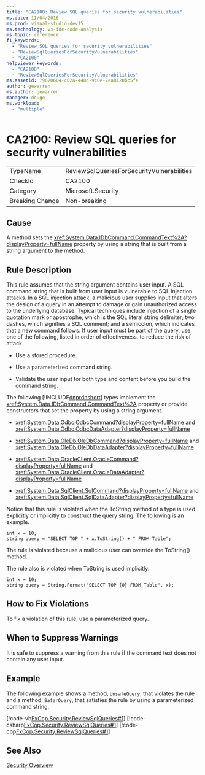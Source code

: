 ```yaml
---
title: "CA2100: Review SQL queries for security vulnerabilities"
ms.date: 11/04/2016
ms.prod: visual-studio-dev15
ms.technology: vs-ide-code-analysis
ms.topic: reference
f1_keywords:
  - "Review SQL queries for security vulnerabilities"
  - "ReviewSqlQueriesForSecurityVulnerabilities"
  - "CA2100"
helpviewer_keywords:
  - "CA2100"
  - "ReviewSqlQueriesForSecurityVulnerabilities"
ms.assetid: 79670604-c02a-448d-9c0e-7ea0120bc5fe
author: gewarren
ms.author: gewarren
manager: douge
ms.workload:
  - "multiple"
---
```

# CA2100: Review SQL queries for security vulnerabilities
|||
|-|-|
|TypeName|ReviewSqlQueriesForSecurityVulnerabilities|
|CheckId|CA2100|
|Category|Microsoft.Security|
|Breaking Change|Non-breaking|

## Cause
 A method sets the <xref:System.Data.IDbCommand.CommandText%2A?displayProperty=fullName> property by using a string that is built from a string argument to the method.

## Rule Description
 This rule assumes that the string argument contains user input. A SQL command string that is built from user input is vulnerable to SQL injection attacks. In a SQL injection attack, a malicious user supplies input that alters the design of a query in an attempt to damage or gain unauthorized access to the underlying database. Typical techniques include injection of a single quotation mark or apostrophe, which is the SQL literal string delimiter; two dashes, which signifies a SQL comment; and a semicolon, which indicates that a new command follows. If user input must be part of the query, use one of the following, listed in order of effectiveness, to reduce the risk of attack.

-   Use a stored procedure.

-   Use a parameterized command string.

-   Validate the user input for both type and content before you build the command string.

 The following [!INCLUDE[dnprdnshort](../code-quality/includes/dnprdnshort_md.md)] types implement the <xref:System.Data.IDbCommand.CommandText%2A> property or provide constructors that set the property by using a string argument.

-   <xref:System.Data.Odbc.OdbcCommand?displayProperty=fullName> and <xref:System.Data.Odbc.OdbcDataAdapter?displayProperty=fullName>

-   <xref:System.Data.OleDb.OleDbCommand?displayProperty=fullName> and <xref:System.Data.OleDb.OleDbDataAdapter?displayProperty=fullName>

-   <xref:System.Data.OracleClient.OracleCommand?displayProperty=fullName> and <xref:System.Data.OracleClient.OracleDataAdapter?displayProperty=fullName>

-   <xref:System.Data.SqlClient.SqlCommand?displayProperty=fullName> and <xref:System.Data.SqlClient.SqlDataAdapter?displayProperty=fullName>

 Notice that this rule is violated when the ToString method of a type is used explicitly or implicitly to construct the query string. The following is an example.

```
int x = 10;
string query = "SELECT TOP " + x.ToString() + " FROM Table";
```

 The rule is violated because a malicious user can override the ToString() method.

 The rule also is violated when ToString is used implicitly.

```
int x = 10;
string query = String.Format("SELECT TOP {0} FROM Table", x);
```

## How to Fix Violations
 To fix a violation of this rule, use a parameterized query.

## When to Suppress Warnings
 It is safe to suppress a warning from this rule if the command text does not contain any user input.

## Example
 The following example shows a method, `UnsafeQuery`, that violates the rule and a method, `SaferQuery`, that satisfies the rule by using a parameterized command string.

 [!code-vb[FxCop.Security.ReviewSqlQueries#1](../code-quality/codesnippet/VisualBasic/ca2100-review-sql-queries-for-security-vulnerabilities_1.vb)]
 [!code-csharp[FxCop.Security.ReviewSqlQueries#1](../code-quality/codesnippet/CSharp/ca2100-review-sql-queries-for-security-vulnerabilities_1.cs)]
 [!code-cpp[FxCop.Security.ReviewSqlQueries#1](../code-quality/codesnippet/CPP/ca2100-review-sql-queries-for-security-vulnerabilities_1.cpp)]

## See Also
 [Security Overview](/dotnet/framework/data/adonet/security-overview)